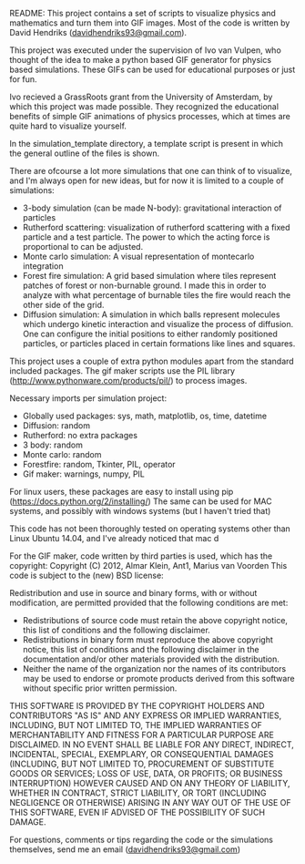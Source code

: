 README:
This project contains a set of scripts to visualize physics and mathematics and turn them into GIF images. 
Most of the code is written by David Hendriks (davidhendriks93@gmail.com). 

This project was executed under the supervision of Ivo van Vulpen, who thought of the idea to make a python based GIF generator for physics based simulations.
These GIFs can be used for educational purposes or just for fun. 

Ivo recieved a GrassRoots grant from the University of Amsterdam, by which this project was made possible. They recognized the educational benefits of simple GIF animations of physics processes, which at times are quite hard to visualize yourself. 

In the simulation_template directory, a template script is present in which the general outline of the files is shown. 

There are ofcourse a lot more simulations that one can think of to visualize, and I'm always open for new ideas, but for now it is limited to a couple of simulations:
- 3-body simulation (can be made N-body): gravitational interaction of particles
- Rutherford scattering: visualization of rutherford scattering with a fixed particle and a test particle. The power to which the acting force is proportional to can be adjusted. 
- Monte carlo simulation: A visual representation of montecarlo integration
- Forest fire simulation: A grid based simulation where tiles represent patches of forest or non-burnable ground. I made this in order to analyze with what percentage of burnable tiles the fire would reach the other side of the grid.
- Diffusion simulation: A simulation in which balls represent molecules which undergo kinetic interaction and visualize the process of diffusion. One can configure the initial positions to either randomly positioned particles, or particles placed in certain formations like lines and squares. 

This project uses a couple of extra python modules apart from the standard included packages. 
The gif maker scripts use the PIL library (http://www.pythonware.com/products/pil/) to process images. 

Necessary imports per simulation project:
- Globally used packages: sys, math, matplotlib, os, time, datetime
- Diffusion: random
- Rutherford: no extra packages
- 3 body: random
- Monte carlo: random
- Forestfire: random, Tkinter, PIL, operator
- Gif maker: warnings, numpy, PIL

For linux users, these packages are easy to install using pip (https://docs.python.org/2/installing/)
The same can be used for MAC systems, and possibly with windows systems (but I haven't tried that)

This code has not been thoroughly tested on operating systems other than Linux Ubuntu 14.04, and I've already noticed that mac d


For the GIF maker, code written by third parties is used, which has the copyright:
Copyright (C) 2012, Almar Klein, Ant1, Marius van Voorden
This code is subject to the (new) BSD license:

Redistribution and use in source and binary forms, with or without modification, are permitted provided that the following conditions are met:
- Redistributions of source code must retain the above copyright notice, this list of conditions and the following disclaimer.
- Redistributions in binary form must reproduce the above copyright notice, this list of conditions and the following disclaimer in the documentation and/or other materials provided with the distribution.
- Neither the name of the organization nor the names of its contributors may be used to endorse or promote products derived from this software without specific prior written permission.

THIS SOFTWARE IS PROVIDED BY THE COPYRIGHT HOLDERS AND CONTRIBUTORS "AS IS" AND ANY EXPRESS OR IMPLIED WARRANTIES, INCLUDING, BUT NOT LIMITED TO, THE IMPLIED WARRANTIES OF MERCHANTABILITY AND FITNESS FOR A PARTICULAR PURPOSE ARE DISCLAIMED. IN NO EVENT SHALL <COPYRIGHT HOLDER> BE LIABLE FOR ANY DIRECT, INDIRECT, INCIDENTAL, SPECIAL, EXEMPLARY, OR CONSEQUENTIAL DAMAGES (INCLUDING, BUT NOT LIMITED TO, PROCUREMENT OF SUBSTITUTE GOODS OR SERVICES; LOSS OF USE, DATA, OR PROFITS; OR BUSINESS INTERRUPTION) HOWEVER CAUSED AND ON ANY THEORY OF LIABILITY, WHETHER IN CONTRACT, STRICT LIABILITY, OR TORT (INCLUDING NEGLIGENCE OR OTHERWISE) ARISING IN ANY WAY OUT OF THE USE OF THIS SOFTWARE, EVEN IF ADVISED OF THE POSSIBILITY OF SUCH DAMAGE.

For questions, comments or tips regarding the code or the simulations themselves, send me an email (davidhendriks93@gmail.com)